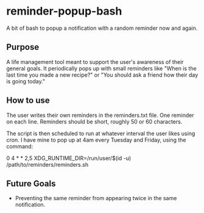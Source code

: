 # reminder-popup-bash
A bit of bash to popup a notification with a random reminder now and again.

## Purpose
A life management tool meant to support the user's awareness of their general goals. It periodically pops up with small reminders like "When is the last time you made a new recipe?" or "You should ask a friend how their day is going today."

## How to use
The user writes their own reminders in the reminders.txt file. One reminder on each line. Reminders should be short, roughly 50 or 60 characters. 

The script is then scheduled to run at whatever interval the user likes using cron. I have mine to pop up at 4am every Tuesday and Friday, using the command: 

0 4 * * 2,5 XDG_RUNTIME_DIR=/run/user/$(id -u) /path/to/reminders/reminders.sh

## Future Goals
* Preventing the same reminder from appearing twice in the same notification. 
